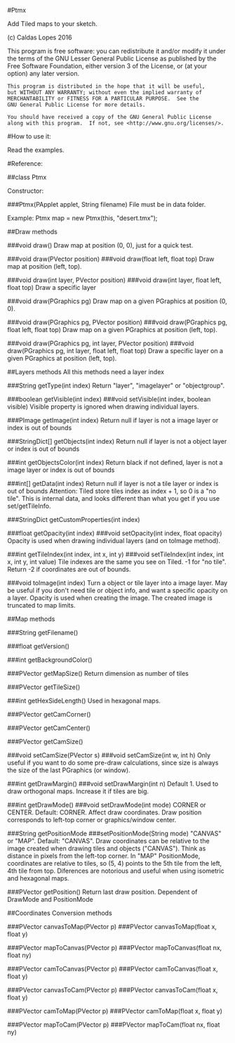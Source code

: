 #Ptmx

Add Tiled maps to your sketch.

(c) Caldas Lopes 2016

This program is free software: you can redistribute it and/or modify
    it under the terms of the GNU Lesser General Public License as
    published by the Free Software Foundation, either version 3 of the
    License, or (at your option) any later version.

    This program is distributed in the hope that it will be useful,
    but WITHOUT ANY WARRANTY; without even the implied warranty of
    MERCHANTABILITY or FITNESS FOR A PARTICULAR PURPOSE.  See the
    GNU General Public License for more details.

    You should have received a copy of the GNU General Public License
    along with this program.  If not, see <http://www.gnu.org/licenses/>.

#How to use it:

Read the examples.

#Reference:

##class Ptmx

Constructor:

###Ptmx(PApplet applet, String filename)
File must be in data folder.

Example: Ptmx map = new Ptmx(this, "desert.tmx");

##Draw methods

###void draw()
Draw map at position (0, 0), just for a quick test.
  
###void draw(PVector position)
###void draw(float left, float top)
Draw map at position (left, top).
  
###void draw(int layer, PVector position)
###void draw(int layer, float left, float top)
Draw a specific layer

###void draw(PGraphics pg)
Draw map on a given PGraphics at position (0, 0).

###void draw(PGraphics pg, PVector position)
###void draw(PGraphics pg, float left, float top)
Draw map on a given PGraphics at position (left, top).
  
###void draw(PGraphics pg, int layer, PVector position)
###void draw(PGraphics pg, int layer, float left, float top)
Draw a specific layer on a given PGraphics at position (left, top).


##Layers methods
All this methods need a layer index

###String getType(int index)
Return "layer", "imagelayer" or "objectgroup".

###boolean getVisible(int index)
###void setVisible(int index, boolean visible)
Visible property is ignored when drawing individual layers.

###PImage getImage(int index)
Return null if layer is not a image layer or index is out of bounds

###StringDict[] getObjects(int index)
Return null if layer is not a object layer or index is out of bounds

###int getObjectsColor(int index)
Return black if not defined, layer is not a image layer or index is out of bounds

###int[] getData(int index)
Return null if layer is not a tile layer or index is out of bounds
Attention: Tiled store tiles index as index + 1, so 0 is a "no tile". This is internal data, and looks different than what you get if you use set/getTileInfo.

###StringDict getCustomProperties(int index)

###float getOpacity(int index)
###void setOpacity(int index, float opacity)
Opacity is used when drawing individual layers (and on toImage method).

###int getTileIndex(int index, int x, int y)
###void setTileIndex(int index, int x, int y, int value)
Tile indexes are the same you see on Tiled.
-1 for "no tile".
Return -2 if coordinates are out of bounds.

###void toImage(int index)
Turn a object or tile layer into a image layer. May be useful if you don't need tile or object info, and want a specific opacity on a layer. Opacity is used when creating the image. The created image is truncated to map limits.
  
##Map methods

###String getFilename()

###float getVersion()

###int getBackgroundColor()

###PVector getMapSize()
Return dimension as number of tiles

###PVector getTileSize()

###int getHexSideLength()
Used in hexagonal maps.

###PVector getCamCorner()

###PVector getCamCenter()

###PVector getCamSize()

###void setCamSize(PVector s)
###void setCamSize(int w, int h)
Only useful if you want to do some pre-draw calculations, since size is always the size of the last PGraphics (or window).

###int getDrawMargin()
###void setDrawMargin(int n)
Default 1. Used to draw orthogonal maps. Increase it if tiles are big.
  
###int getDrawMode()
###void setDrawMode(int mode)
CORNER or CENTER. Default: CORNER.
Affect draw coordinates. Draw position corresponds to left-top corner or graphics/window center.

###String getPositionMode
###setPositionMode(String mode)
"CANVAS" or "MAP". Default: "CANVAS".
Draw coordinates can be relative to the image created when drawing tiles and objects ("CANVAS"). Think as distance in pixels from the left-top corner.
In "MAP" PositionMode, coordinates are relative to tiles, so (5, 4) points to the 5th tile from the left, 4th tile from top. Diferences are notorious and useful when using isometric and hexagonal maps.
  
###PVector getPosition()
Return last draw position. Dependent of DrawMode and PositionMode

##Coordinates Conversion methods
  
###PVector canvasToMap(PVector p)
###PVector canvasToMap(float x, float y)

###PVector mapToCanvas(PVector p)
###PVector mapToCanvas(float nx, float ny)
  
###PVector camToCanvas(PVector p)
###PVector camToCanvas(float x, float y)

###PVector canvasToCam(PVector p)
###PVector canvasToCam(float x, float y)

###PVector camToMap(PVector p)
###PVector camToMap(float x, float y)
  
###PVector mapToCam(PVector p)
###PVector mapToCam(float nx, float ny)

